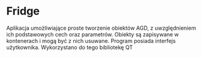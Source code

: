# Fridge
Aplikacja umożliwiające proste tworzenie obiektów AGD, z uwzględnieniem ich podstawowych cech oraz parametrów. Obiekty są zapisywane w kontenerach i mogą być z nich usuwane. Program posiada interfejs użytkownika. Wykorzystano do tego bibliotekę QT
